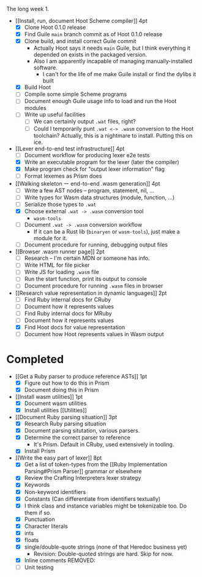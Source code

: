 The long week 1.

- [[Install, run, document Hoot Scheme compiler]]
	4pt
	- [x] Clone Hoot 0.1.0 release 
	- [x] Find Guile `main` branch commit as of Hoot 0.1.0 release
	- [x] Clone build, and install correct Guile commit
		- Actually Hoot says it needs `main` Guile, but I think everything it depended on exists in the packaged version.
		- Also I am apparently incapable of managing manually-installed software.
			- I can't for the life of me make Guile install or find the dylibs it built
	- [x] Build Hoot
	- [ ] Compile some simple Scheme programs
	- [ ] Document enough Guile usage info to load and run the Hoot modules
	- [ ] Write up useful facilities
		- [ ] We can certainly output `.wat` files, right?
		- [ ] Could I temporarily punt `.wat <-> .wasm` conversion to the Hoot toolchain?
	Actually, this is a nightmare to install. Putting this on ice.

- [[Lexer end-to-end test infrastructure]]
	4pt
	- [ ] Document workflow for producing lexer e2e tests
	- [x] Write an executable program for the lexer (later the compiler)
	- [x] Make program check for "output lexer information" flag
	- [ ] Format lexemes as Prism does

- [[Walking skeleton ー end-to-end .wasm generation]]
	4pt
	- [ ] Write a few AST nodes – program, statement, nil, ...
	- [ ] Write types for Wasm data structures (module, function, ...)
	- [ ] Serialize those types to `.wat` 
	- [x] Choose external `.wat -> .wasm` conversion tool
		- `wasm-tools`
	- [ ] Document `.wat -> .wasm` conversion workflow
		- If it can be a Rust lib (`binaryen` or `wasm-tools`), just make a module for it.
	- [ ] Document procedure for running, debugging output files

- [[Browser .wasm runner page]]
	2pt
	- [ ] Research – I'm certain MDN or someone has info.
	- [ ] Write HTML for file picker
	- [ ] Write JS for loading `.wasm` file
	- [ ] Run the start function, print its output to console
	- [ ] Document procedure for running `.wasm` files in browser

- [[Research value representation in dynamic languages]]
	2pt
	- [ ] Find Ruby internal docs for CRuby
	- [ ] Document how it represents values
	- [ ] Find Ruby internal docs for MRuby
	- [ ] Document how it represents values
	- [x] Find Hoot docs for value representation
	- [ ] Document how Hoot represents values in Wasm output
# Completed

- [[Get a Ruby parser to produce reference ASTs]]
	1pt
	- [x] Figure out how to do this in Prism
	- [x] Document doing this in Prism

- [[Install wasm utilities]]
	1pt
	- [x] Document wasm utilities
	- [x] Install utilities
		[[Utilities]]

- [[Document Ruby parsing situation]]
	3pt
	- [x] Research Ruby parsing situation
	- [x] Document parsing situtation, various parsers.
	- [x] Determine the correct parser to reference
		- It's Prism. Default in CRuby, used extensively in tooling.
	- [x] Install Prism

- [[Write the easy part of lexer]]
	8pt
	- [x] Get a list of token-types from the [[Ruby Implementation Parsing#Prism Parser]] grammar or elsewhere
	- [x] Review the Crafting Interpreters lexer strategy
	- [x] Keywords
	- [x] Non-keyword identifiers
	- [x] Constants (Can differentiate from identifiers textually)
	- [x] I think class and instance variables might be tokenizable too. Do them if so.
	- [x] Punctuation
	- [x] Character literals
	- [x] ints
	- [x] floats
	- [x] single/double-quote strings (none of that Heredoc business yet)
		- Revision: Double-quoted strings are hard. Skip for now.
	- [x] Inline comments
	REMOVED:
	- [ ] Unit testing